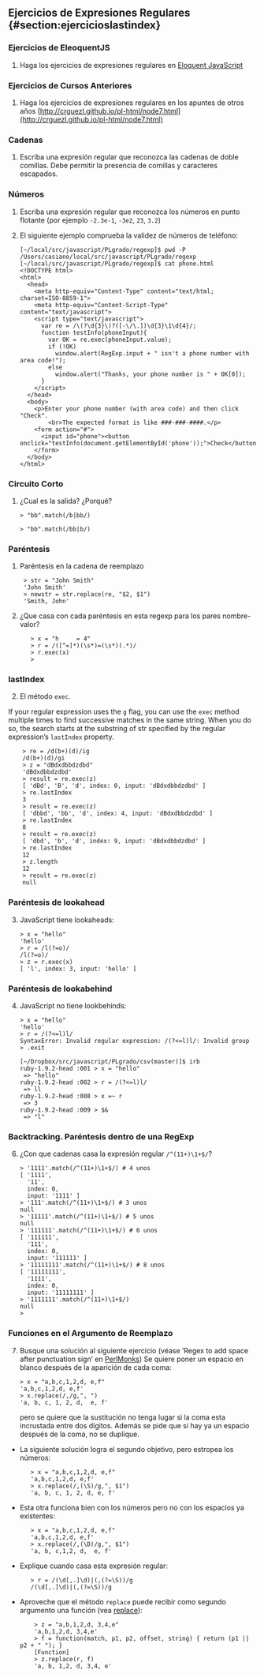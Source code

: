 ## Ejercicios de Expresiones Regulares {#section:ejercicioslastindex}

### Ejercicios de EleoquentJS

1. Haga los ejercicios de expresiones regulares en 
[Eloquent JavaScript](http://eloquentjavascript.net/09_regexp.html#h_TcUD2vzyMe)

### Ejercicios de Cursos Anteriores

1. Haga los ejercicios de expresiones regulares en los apuntes de otros años
[http://crguezl.github.io/pl-html/node7.html](http://crguezl.github.io/pl-html/node7.html)

### Cadenas

1.  Escriba una expresión regular que reconozca las cadenas de doble
    comillas. Debe permitir la presencia de comillas y caracteres
    escapados.

### Números
1.  Escriba una expresión regular que reconozca los números en punto flotante (por ejemplo `-2.3e-1`, `-3e2`, `23`, `3.2`)
5.  El siguiente ejemplo comprueba la validez de números de teléfono:

        [~/local/src/javascript/PLgrado/regexp]$ pwd -P
        /Users/casiano/local/src/javascript/PLgrado/regexp
        [~/local/src/javascript/PLgrado/regexp]$ cat phone.html
        <!DOCTYPE html>
        <html>  
          <head>  
            <meta http-equiv="Content-Type" content="text/html; charset=ISO-8859-1">  
            <meta http-equiv="Content-Script-Type" content="text/javascript">  
            <script type="text/javascript">  
              var re = /\(?\d{3}\)?([-\/\.])\d{3}\1\d{4}/;  
              function testInfo(phoneInput){  
                var OK = re.exec(phoneInput.value);  
                if (!OK)  
                  window.alert(RegExp.input + " isn't a phone number with area code!");  
                else
                  window.alert("Thanks, your phone number is " + OK[0]);  
              }  
            </script>  
          </head>  
          <body>  
            <p>Enter your phone number (with area code) and then click "Check".
                <br>The expected format is like ###-###-####.</p>
            <form action="#">  
              <input id="phone"><button onclick="testInfo(document.getElementById('phone'));">Check</button>
            </form>  
          </body>  
        </html>


### Circuito Corto

1.  ¿Cual es la salida? ¿Porqué?

        > "bb".match(/b|bb/)

        > "bb".match(/bb|b/)

### Paréntesis 

1. Paréntesis en la cadena de reemplazo

        > str = "John Smith"
        'John Smith'
        > newstr = str.replace(re, "$2, $1")
        'Smith, John'

11.  ¿Que casa con cada paréntesis en esta regexp para los  pares nombre-valor?

            > x = "h     = 4"
            > r = /([^=]*)(\s*)=(\s*)(.*)/
            > r.exec(x)
            >

### lastIndex

2.  El método `exec`.

  If your regular expression uses the `g` flag, you can use the `exec`
  method multiple times to find successive matches in the same string.
  When you do so, the search starts at the substring of str specified
  by the regular expression’s `lastIndex` property.

        > re = /d(b+)(d)/ig
        /d(b+)(d)/gi
        > z = "dBdxdbbdzdbd"
        'dBdxdbbdzdbd'
        > result = re.exec(z)
        [ 'dBd', 'B', 'd', index: 0, input: 'dBdxdbbdzdbd' ]
        > re.lastIndex
        3
        > result = re.exec(z)
        [ 'dbbd', 'bb', 'd', index: 4, input: 'dBdxdbbdzdbd' ]
        > re.lastIndex
        8
        > result = re.exec(z)
        [ 'dbd', 'b', 'd', index: 9, input: 'dBdxdbbdzdbd' ]
        > re.lastIndex
        12
        > z.length
        12
        > result = re.exec(z)
        null

### Paréntesis de lookahead

3.  JavaScript tiene lookaheads:

        > x = "hello"
        'hello'
        > r = /l(?=o)/
        /l(?=o)/
        > z = r.exec(x)
        [ 'l', index: 3, input: 'hello' ]

### Paréntesis de lookabehind

4.  JavaScript no tiene lookbehinds:

        > x = "hello"
        'hello'
        > r = /(?<=l)l/
        SyntaxError: Invalid regular expression: /(?<=l)l/: Invalid group
        > .exit

        [~/Dropbox/src/javascript/PLgrado/csv(master)]$ irb
        ruby-1.9.2-head :001 > x = "hello"
         => "hello" 
        ruby-1.9.2-head :002 > r = /(?<=l)l/
         => ll 
        ruby-1.9.2-head :008 > x =~ r
         => 3 
        ruby-1.9.2-head :009 > $&
         => "l" 

### Backtracking. Paréntesis **dentro de una RegExp**

6.  ¿Con que cadenas casa la expresión regular `/^(11+)\1+$/`?

        > '1111'.match(/^(11+)\1+$/) # 4 unos
        [ '1111',
          '11',
          index: 0,
          input: '1111' ]
        > '111'.match(/^(11+)\1+$/) # 3 unos
        null
        > '11111'.match(/^(11+)\1+$/) # 5 unos
        null
        > '111111'.match(/^(11+)\1+$/) # 6 unos
        [ '111111',
          '111',
          index: 0,
          input: '111111' ]
        > '11111111'.match(/^(11+)\1+$/) # 8 unos
        [ '11111111',
          '1111',
          index: 0,
          input: '11111111' ]
        > '1111111'.match(/^(11+)\1+$/)
        null
        > 

### Funciones en el Argumento de Reemplazo

7.  Busque una solución al siguiente ejercicio (véase ’Regex to add
    space after punctuation sign’ en [PerlMonks](http://www.perlmonks.org/?node_id=319742)) Se quiere poner un espacio en
    blanco después de la aparición de cada coma:

        > x = "a,b,c,1,2,d, e,f"
        'a,b,c,1,2,d, e,f'
        > x.replace(/,/g,", ")
        'a, b, c, 1, 2, d,  e, f'

    pero se quiere que la sustitución no tenga lugar si la coma esta
    incrustada entre dos dígitos. Además se pide que si hay ya un
    espacio después de la coma, no se duplique.
  -  La siguiente solución logra el segundo objetivo, pero estropea los números:

            > x = "a,b,c,1,2,d, e,f"
            'a,b,c,1,2,d, e,f'
            > x.replace(/,(\S)/g,", $1")
            'a, b, c, 1, 2, d, e, f'

  -  Esta otra funciona bien con los números pero no con los espacios ya existentes:

            > x = "a,b,c,1,2,d, e,f"
            'a,b,c,1,2,d, e,f'
            > x.replace(/,(\D)/g,", $1")
            'a, b, c,1,2, d,  e, f'

  -  Explique cuando casa esta expresión regular:

            > r = /(\d[,.]\d)|(,(?=\S))/g
            /(\d[,.]\d)|(,(?=\S))/g

  - Aproveche que el método `replace` puede recibir como segundo
    argumento una función (vea
    [replace](https://developer.mozilla.org/en-US/docs/JavaScript/Reference/Global~O~bjects/String/replace)):

            > z = "a,b,1,2,d, 3,4,e"
            'a,b,1,2,d, 3,4,e'
            > f = function(match, p1, p2, offset, string) { return (p1 || p2 + " "); }
            [Function]
            > z.replace(r, f)
            'a, b, 1,2, d, 3,4, e'
